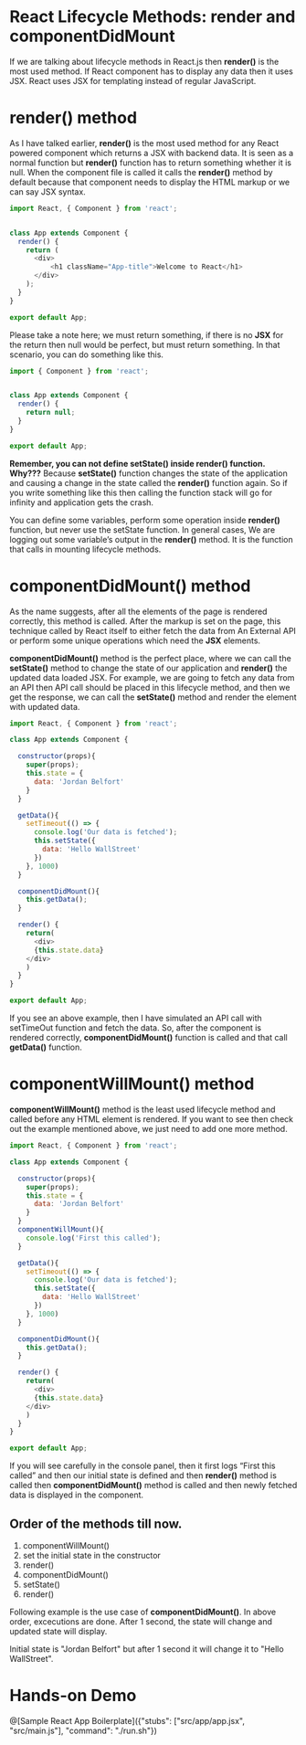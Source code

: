 # React Lifecycle Methods: render and componentDidMount

If we are talking about lifecycle methods in React.js then <b>render()</b> is the most used method. If React component has to display any data then it uses JSX. React uses JSX for templating instead of regular JavaScript.

# render() method

As I have talked earlier, <b>render()</b> is the most used method for any React powered component which returns a JSX with backend data. It is seen as a normal function but <b>render()</b> function has to return something whether it is null.  When the component file is called it calls the <b>render()</b> method by default because that component needs to display the HTML markup or we can say JSX syntax.

```javascript
import React, { Component } from 'react';


class App extends Component {
  render() {
    return (
      <div>
          <h1 className="App-title">Welcome to React</h1>
      </div>
    );
  }
}

export default App;
```
Please take a note here; we must return something, if there is no <b>JSX</b> for the return then null would be perfect, but must return something. In that scenario, you can do something like this.

```javascript
import { Component } from 'react';


class App extends Component {
  render() {
    return null;
  }
}

export default App;
```

<b>Remember, you can not define <b>setState()</b> inside <b>render()</b> function. Why???</b>
Because <b>setState()</b> function changes the state of the application and causing a change in the state called the <b>render()</b> function again. So if you write something like this then calling the function stack will go for infinity and application gets the crash.

You can define some variables, perform some operation inside <b>render()</b> function, but never use the setState function. In general cases, We are logging out some variable’s output in the <b>render()</b> method. It is the function that calls in mounting lifecycle methods.

# componentDidMount() method

As the name suggests, after all the elements of the page is rendered correctly, this method is called. After the markup is set on the page, this technique called by React itself to either fetch the data from An External API or perform some unique operations which need the <b>JSX</b> elements.

<b>componentDidMount()</b> method is the perfect place, where we can call the <b>setState()</b> method to change the state of our application and <b>render()</b> the updated data loaded JSX. For example, we are going to fetch any data from an API then API call should be placed in this lifecycle method, and then we get the response, we can call the <b>setState()</b> method and render the element with updated data.

```javascript
import React, { Component } from 'react';

class App extends Component {

  constructor(props){
    super(props);
    this.state = {
      data: 'Jordan Belfort'
    }
  }

  getData(){
    setTimeout(() => {
      console.log('Our data is fetched');
      this.setState({
        data: 'Hello WallStreet'
      })
    }, 1000)
  }

  componentDidMount(){
    this.getData();
  }

  render() {
    return(
      <div>
      {this.state.data}
    </div>
    )
  }
}

export default App;
```

If you see an above example, then I have simulated an API call with setTimeOut function and fetch the data. So, after the component is rendered correctly, <b>componentDidMount()</b> function is called and that call <b>getData()</b> function.

# componentWillMount() method

<b>componentWillMount()</b> method is the least used lifecycle method and called before any HTML element is rendered. If you want to see then check out the example mentioned above, we just need to add one more method.

```javascript
import React, { Component } from 'react';

class App extends Component {

  constructor(props){
    super(props);
    this.state = {
      data: 'Jordan Belfort'
    }
  }
  componentWillMount(){
    console.log('First this called');
  }

  getData(){
    setTimeout(() => {
      console.log('Our data is fetched');
      this.setState({
        data: 'Hello WallStreet'
      })
    }, 1000)
  }

  componentDidMount(){
    this.getData();
  }

  render() {
    return(
      <div>
      {this.state.data}
    </div>
    )
  }
}

export default App;
```

If you will see carefully in the console panel, then it first logs “First this called” and then our initial state is defined and then <b>render()</b> method is called then <b>componentDidMount()</b> method is called and then newly fetched data is displayed in the component.

## Order of the methods till now.

1. componentWillMount()
2. set the initial state in the constructor
3. render()
4. componentDidMount()
5. setState()
6. render()

Following example is the use case of <b>componentDidMount()</b>. In above order, excecutions are done. After 1 second, the state will change and updated state will display.

Initial state is "Jordan Belfort" but after 1 second it will change it to "Hello WallStreet".

# Hands-on Demo

@[Sample React App Boilerplate]({"stubs": ["src/app/app.jsx", "src/main.js"], "command": "./run.sh"})